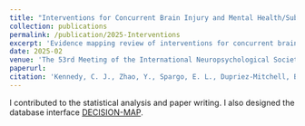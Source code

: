 ```yaml
---
title: "Interventions for Concurrent Brain Injury and Mental Health/Substance Use: Evidence Mapping Review, Equity Examination, & Development of an Interactive Knowledge Mobilization Platform"
collection: publications
permalink: /publication/2025-Interventions
excerpt: 'Evidence mapping review of interventions for concurrent brain injury and mental health/substance use.' 
date: 2025-02
venue: 'The 53rd Meeting of the International Neuropsychological Society'
paperurl: 
citation: 'Kennedy, C. J., Zhao, Y., Spargo, E. L., Dupriez-Mitchell, B., Gavas, N., Rees, D., Premji, Z., Woodin, E., Schmidt, J., Breese Biagioni, J., & Garcia-Barrera, M. A. (2025, February). "Interventions for Concurrent Brain Injury and Mental Health/Substance Use: Evidence Mapping Review, Equity Examination, & Development of an Interactive Knowledge Mobilization Platform." <i>The 53rd Meeting of the International Neuropsychological Society, New Orleans, LA, USA.</i> (conference poaster presentation).'
---
```


I contributed to the statistical analysis and paper writing. I also designed the database interface <a href="https://decision-map.com/">DECISION-MAP</a>.